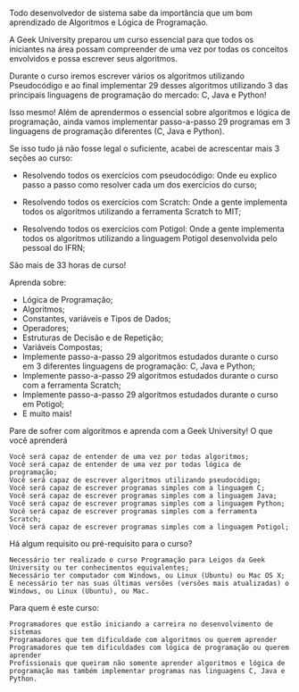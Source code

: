 Todo desenvolvedor de sistema sabe da importância que um bom aprendizado de Algoritmos e Lógica de Programação. 

A Geek University preparou um curso essencial para que todos os iniciantes na área possam compreender de uma vez
por todas os conceitos envolvidos e possa escrever seus algoritmos.

Durante o curso iremos escrever vários os algoritmos utilizando Pseudocódigo e ao final implementar 29 desses algoritmos
utilizando 3 das principais linguagens de programação do mercado: C, Java e Python!

Isso mesmo! Além de aprendermos o essencial sobre algoritmos e lógica de programação, ainda vamos implementar passo-a-passo
29 programas em 3 linguagens de programação diferentes (C, Java e Python).

Se isso tudo já não fosse legal o suficiente, acabei de acrescentar mais 3 seções ao curso:

- Resolvendo todos os exercícios com pseudocódigo: Onde eu explico passo a passo como resolver cada um dos exercícios do curso;

- Resolvendo todos os exercícios com Scratch: Onde a gente implementa todos os algoritmos utilizando a ferramenta Scratch to MIT;

- Resolvendo todos os exercícios com Potigol: Onde a gente implementa todos os algoritmos utilizando a linguagem Potigol desenvolvida pelo pessoal do IFRN;

São mais de 33 horas de curso!

Aprenda sobre:

- Lógica de Programação;
- Algoritmos;
- Constantes, variáveis e Tipos de Dados;
- Operadores;
- Estruturas de Decisão e de Repetição;
- Variáveis Compostas;
- Implemente passo-a-passo 29 algoritmos estudados durante o curso em 3 diferentes linguagens de programação: C, Java e Python;
- Implemente passo-a-passo 29 algoritmos estudados durante o curso com a ferramenta Scratch;
- Implemente passo-a-passo 29 algoritmos estudados durante o curso em Potigol;
- E muito mais!

Pare de sofrer com algoritmos e aprenda com a Geek University!
O que você aprenderá

    Você será capaz de entender de uma vez por todas algoritmos;
    Você será capaz de entender de uma vez por todas lógica de programação;
    Você será capaz de escrever algoritmos utilizando pseudocódigo;
    Você será capaz de escrever programas simples com a linguagem C;
    Você será capaz de escrever programas simples com a linguagem Java;
    Você será capaz de escrever programas simples com a linguagem Python;
    Você será capaz de escrever programas simples com a ferramenta Scratch;
    Você será capaz de escrever programas simples com a linguagem Potigol;

Há algum requisito ou pré-requisito para o curso?

    Necessário ter realizado o curso Programação para Leigos da Geek University ou ter conhecimentos equivalentes;
    Necessário ter computador com Windows, ou Linux (Ubuntu) ou Mac OS X;
    É necessário ter nas suas últimas versões (versões mais atualizadas) o Windows, ou Linux (Ubuntu), ou Mac.

Para quem é este curso:

    Programadores que estão iniciando a carreira no desenvolvimento de sistemas
    Programadores que tem dificuldade com algoritmos ou querem aprender
    Programadores que tem dificuldades com lógica de programação ou querem aprender
    Profissionais que queiram não somente aprender algoritmos e lógica de programação mas também implementar programas nas linguagens C, Java e Python.
